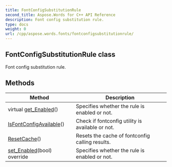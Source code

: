 ```yaml
---
title: FontConfigSubstitutionRule
second_title: Aspose.Words for C++ API Reference
description: Font config substitution rule. 
type: docs
weight: 0
url: /cpp/aspose.words.fonts/fontconfigsubstitutionrule/
---
```

## FontConfigSubstitutionRule class


Font config substitution rule. 

## Methods

| Method | Description |
| --- | --- |
| virtual [get_Enabled](../fontsubstitutionrule/get_enabled/)() | Specifies whether the rule is enabled or not.  |
| [IsFontConfigAvailable](./isfontconfigavailable/)() | Check if fontconfig utility is available or not.  |
| [ResetCache](./resetcache/)() | Resets the cache of fontconfig calling results.  |
| [set_Enabled](./set_enabled/)(bool) override | Specifies whether the rule is enabled or not.  |
